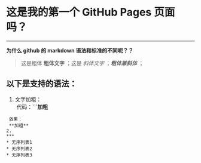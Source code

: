 # 这是我的第一个 GitHub Pages 页面吗？
***
**为什么 github 的 markdown 语法和标准的不同呢？？**
> 这是粗体 **粗体文字** ；这是 *斜体文字* ；***粗体兼斜体*** ；
## 以下是支持的语法： 
1. 文字加粗：  
  代码：```**加粗**   
  ```  
  效果：  
  **加粗**  
2. 
***
* 无序列表1
* 无序列表2
* 无序列表3
